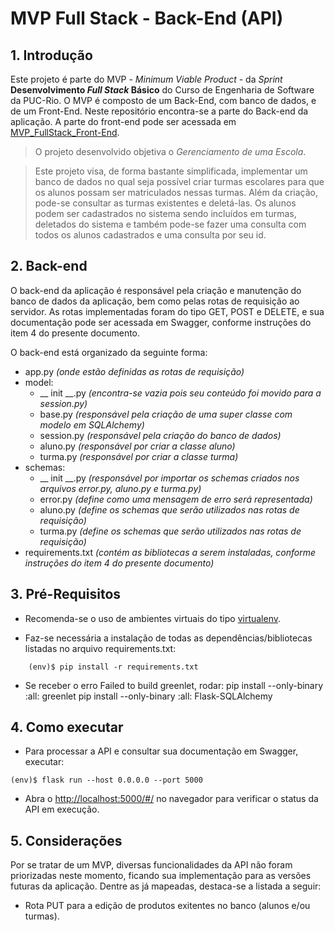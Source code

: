 # MVP Full Stack - Back-End (API)
## 1. Introdução

Este projeto é parte do MVP - _Minimum Viable Product_ - da _Sprint_ **Desenvolvimento _Full Stack_ Básico** do Curso de Engenharia de Software da PUC-Rio. O MVP é composto de um Back-End, com banco de dados, e de um Front-End. Neste repositório encontra-se a parte do Back-end da aplicação. A parte do front-end pode ser acessada em [MVP_FullStack_Front-End](https://github.com/barrococarolina/MVP_FullStack_Frontend).

>O projeto desenvolvido objetiva o *Gerenciamento de uma Escola*.

>Este projeto visa, de forma bastante simplificada, implementar um banco de dados no qual seja possível criar turmas escolares para que os alunos possam ser matriculados nessas turmas. Além da criação, pode-se consultar as turmas existentes e deletá-las. Os alunos podem ser cadastrados no sistema sendo incluídos em turmas, deletados do sistema e também pode-se fazer uma consulta com todos os alunos cadastrados e uma consulta por seu id.
  
  
## 2. Back-end
O back-end da aplicação é responsável pela criação e manutenção do banco de dados da aplicação, bem como pelas rotas de requisição ao servidor. As rotas implementadas foram do tipo GET, POST e DELETE, e sua documentação pode ser acessada em Swagger, conforme instruções do item 4 do presente documento.

O back-end está organizado da seguinte forma:

- app.py *(onde estão definidas as rotas de requisição)*
- model:
    - __ init __.py *(encontra-se vazia pois seu conteúdo foi movido para a session.py)*
    - base.py *(responsável pela criação de uma super classe com modelo em SQLAlchemy)*
    - session.py *(responsável pela criação do banco de dados)*
    - aluno.py *(responsável por criar a classe aluno)*
    - turma.py *(responsável por criar a classe turma)*
- schemas:
    - __ init __.py *(responsável por importar os schemas criados nos arquivos error.py, aluno.py e turma.py)*
    - error.py *(define como uma mensagem de erro será representada)*
    - aluno.py *(define os schemas que serão utilizados nas rotas de requisição)*
    - turma.py *(define os schemas que serão utilizados nas rotas de requisição)*
- requirements.txt *(contém as bibliotecas a serem instaladas, conforme instruções do item 4 do presente documento)*


## 3. Pré-Requisitos
- Recomenda-se o uso de ambientes virtuais do tipo [virtualenv](https://virtualenv.pypa.io/en/latest/installation.html).

- Faz-se necessária a instalação de todas as dependências/bibliotecas listadas no arquivo requirements.txt:
```
    (env)$ pip install -r requirements.txt
```
- Se receber o erro Failed to build greenlet, rodar:
pip install --only-binary :all: greenlet
pip install --only-binary :all: Flask-SQLAlchemy

## 4. Como executar
- Para processar a API e consultar sua documentação em Swagger, executar:
```
(env)$ flask run --host 0.0.0.0 --port 5000
```
- Abra o [http://localhost:5000/#/](http://localhost:5000/#/) no navegador para verificar o status da API em execução.


## 5. Considerações
Por se tratar de um MVP, diversas funcionalidades da API não foram priorizadas neste momento, ficando sua implementação para as versões futuras da aplicação. Dentre as já mapeadas, destaca-se a listada a seguir:

- Rota PUT para a edição de produtos exitentes no banco (alunos e/ou turmas).
